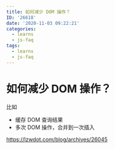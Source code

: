 ```yaml
---
title: 如何减少 DOM 操作？
ID: '26618'
date: '2020-11-03 09:22:21'
categories:
  - learns
  - js-faq
tags:
  - learns
  - js-faq
---
```


# 如何减少 DOM 操作？

比如

- 缓存 DOM 查询结果
- 多次 DOM 操作，合并到一次插入

https://lzwdot.com/blog/archives/26045
 
 
 
 
